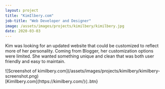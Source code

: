 ```yaml
---
layout: project
title: "KimIlbery.com"
job-title: "Web Developer and Designer"
image: /assets/images/projects/kimilbery/kimilbery.jpg
date: 2020-03-03
---
```

<div class="grid thirds stack-sm" markdown="1">

Kim was looking for an updated website that could be customized to
reflect more of her personality. Coming from Blogger, her customization
options were limited. She wanted something unique and clean that was
both user friendly and easy to maintain.

  <div class="grid span-2" markdown="1">
  ![Screenshot of kimilbery.com](/assets/images/projects/kimilbery/kimilbery-screenshot.png)
  </div>
</div>

<div class="text-center" markdown="1">
[KimIlbery.com](https://kimilbery.com/){:.btn}
</div>
